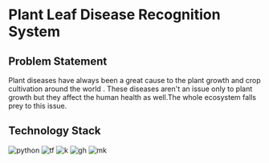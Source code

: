 # Plant Leaf Disease Recognition System

## Problem Statement
Plant diseases have always been a great cause to the plant growth and crop cultivation around the world .
These diseases aren't an issue only to plant growth but they affect the human health as well.The whole ecosystem falls prey to this issue.



## Technology Stack



![python](https://img.shields.io/badge/Python%20-%20-yellow)
![tf](https://img.shields.io/badge/Tenserflow-%20-orange)
![k](https://img.shields.io/badge/Keres-%20-black)
![gh](https://img.shields.io/badge/Github%20-%20-lightgrey)
![mk](https://img.shields.io/badge/Markdown-%20-blue)


